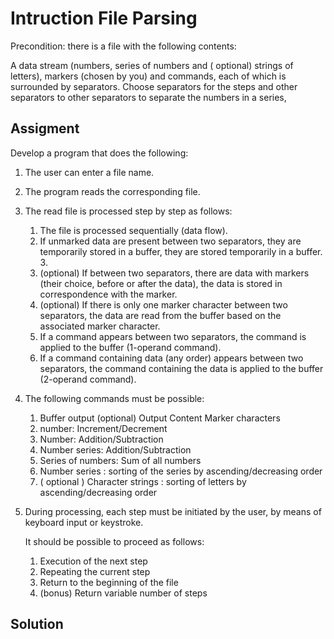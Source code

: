 # Intruction File Parsing

Precondition: there is a file with the following contents:

A data stream (numbers, series of numbers and ( optional) strings of letters), 
markers (chosen by you) and 
commands, 
each of which is surrounded by separators. 
Choose separators for the steps and other separators to 
other separators to separate the numbers in a series,

## Assigment
Develop a program that does the following:

1. The user can enter a file name.

2. The program reads the corresponding file.

3. The read file is processed step by step as follows:
    1. The file is processed sequentially (data flow).
    2. If unmarked data are present between two separators, they are temporarily stored in a buffer, 
       they are stored temporarily in a buffer. 3.
    3. (optional) If between two separators, 
     there are data with markers (their choice, before or after the data), 
     the data is stored in correspondence with the marker.
    4. (optional) If there is only one marker character between two separators, 
     the data are read from the buffer based on the associated marker character.
    5. If a command appears between two separators, the command is applied to the buffer (1-operand command).
    6. If a command containing data (any order) appears between two separators, the command containing the data is applied to the buffer (2-operand command).

4. The following commands must be possible:
    1. Buffer output
    (optional) Output Content Marker characters
    2. number: Increment/Decrement
    3. Number: Addition/Subtraction
    4. Number series: Addition/Subtraction
    5. Series of numbers: Sum of all numbers
    6. Number series : sorting of the series by ascending/decreasing order 
    7. ( optional ) Character strings : sorting of letters by ascending/decreasing order

5.  During processing, each step must be initiated by the user, 
    by means of keyboard input or keystroke. 

    It should be possible to proceed as follows:

    1. Execution of the next step
    2. Repeating the current step
    3. Return to the beginning of the file
    4. (bonus) Return variable number of steps

## Solution